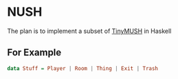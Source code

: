 # NUSH

The plan is to implement a subset of [TinyMUSH](https://github.com/TinyMUSH/TinyMUSH) in Haskell

## For Example

```haskell
data Stuff = Player | Room | Thing | Exit | Trash
```
